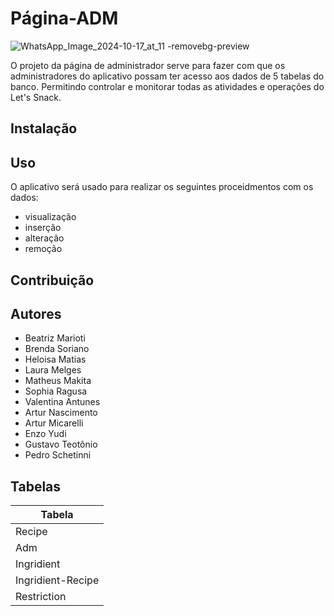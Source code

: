 # Página-ADM  
![WhatsApp_Image_2024-10-17_at_11 -removebg-preview](https://github.com/user-attachments/assets/a4eec270-fbb3-4c16-b204-4ec2ccb3787e)




O projeto da página de administrador serve para fazer com que os administradores do aplicativo possam ter acesso aos dados de 5 tabelas do banco.
Permitindo controlar e monitorar todas as atividades e operações do Let's Snack.
## Instalação



## Uso 

O aplicativo será usado para realizar os seguintes proceidmentos com os dados:
- visualização
- inserção
- alteração
- remoção

## Contribuição




## Autores

- Beatriz Marioti
- Brenda Soriano
- Heloisa Matias
- Laura Melges
- Matheus Makita
- Sophia Ragusa
- Valentina Antunes
- Artur Nascimento
- Artur Micarelli
- Enzo Yudi
- Gustavo Teotônio
- Pedro Schetinni



## Tabelas

| Tabela              |                                      
| ----------------- | 
| Recipe       | 
| Adm       | 
| Ingridient       | 
| Ingridient-Recipe      |
| Restriction       | 








